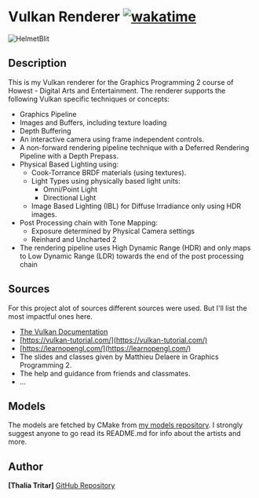 # Vulkan Renderer [![wakatime](https://wakatime.com/badge/user/9ddd942c-b6f3-4a8e-aab7-1f2d3af43b2c/project/30cea435-6d91-4bae-9567-9d6072ece5e7.svg)](https://wakatime.com/badge/user/9ddd942c-b6f3-4a8e-aab7-1f2d3af43b2c/project/30cea435-6d91-4bae-9567-9d6072ece5e7)
![HelmetBlit](https://github.com/user-attachments/assets/105c9017-c5aa-4e46-a285-cfde914af38c)

## Description
This is my Vulkan renderer for the Graphics Programming 2 course of Howest - Digital Arts and Entertainment. 
The renderer supports the following Vulkan specific techniques or concepts:
- Graphics Pipeline
- Images and Buffers, including texture loading
- Depth Buffering
- An interactive camera using frame independent controls.
- A non-forward rendering pipeline technique with a Deferred Rendering Pipeline with a Depth Prepass.
- Physical Based Lighting using:
  - Cook-Torrance BRDF materials (using textures).
  - Light Types using physically based light units:
      - Omni/Point Light
      - Directional Light
  - Image Based Lighting (IBL) for Diffuse Irradiance only using HDR images.
- Post Processing chain with Tone Mapping:
  - Exposure determined by Physical Camera settings
  - Reinhard and Uncharted 2
- The rendering pipeline uses High Dynamic Range (HDR) and only maps to Low Dynamic Range (LDR) towards the end of the post processing chain


## Sources
For this project alot of sources different sources were used. But I'll list the most impactful ones here.
- [The Vulkan Documentation](https://docs.vulkan.org/spec/latest/index.html)
- [https://vulkan-tutorial.com/](https://vulkan-tutorial.com/)
- [https://learnopengl.com/](https://learnopengl.com/)
- The slides and classes given by Matthieu Delaere in Graphics Programming 2.
- The help and guidance from friends and classmates.
- ...

## Models
The models are fetched by CMake from [my models repository](https://github.com/ttritar/GP2_Models). I strongly suggest anyone to go read its README.md for info about the artists and more.

## Author
**[Thalia Tritar]**
[GitHub Repository](https://github.com/ttritar/GP2_VulkanProject.git)
